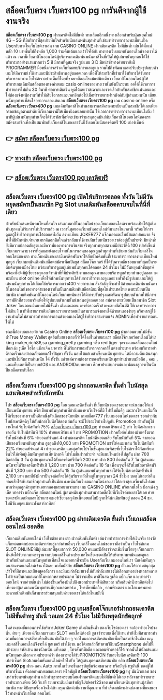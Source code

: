# สล็อตเว็บตรง เว็บตรง100 pg  การันตีจากผู้ใช้งานจริง

**สล็อตเว็บตรง เว็บตรง100 pg** ฝากเครดิตไม่มีขั้นต่ำ  ทางเลือกอีกหนึ่งทางเลือกสำหรับผู้คนยุคใหม่ 4G – 5G ที่มีบริการที่สุดประทับใจสำหรับนักเล่นพนันทุกท่านที่เข้ามาทำรายการลงทะเบียนเปิด Userกับทางในเว็บไซต์เราเล่น เกม CASINO ONLINE ฝากเติมเครดิต ไม่มีขั้นต่ำ เล่นได้ตั้งแต่ หลัก 10 บาทขึ้นไปถึงหลัก 1,000 ร่วมตื่นเต้นและเร้าใจได้กับทางทางเว็บเกมพนันออนไลน์ของเราได้แล้ว ณ เวลานี้เว็บคาสิโนออนไลน์ผู้บริการเกมเดิมพันพนันคาสิโนที่เปิดให้ผู้เล่นพนันทุกคนได้ใช้บริการมาอย่างนานมากกว่า 5 ปี มีภาพที่ดูสมจริง รูปแบบ 3 D
มิหนำซ้ำทางค่ายเรายังมี  PROGRAMMER มือหนึ่งการสร้างเว็บที่คอยบริการและดูแล  รวมไปถึงพัฒนาและปรับปรุงรูปแบบตัวเกมให้มีความน่าใช้งานและมีประสิทธิภาพอยู่ตลอดเวลา เพื่อที่ให้สมาชิกที่เข้ามาใช้บริการได้รับการบริการจากทางเว็บไซต์เราอย่างเต็มที่โดยที่ขาดเหลืออะไรแม้แต่นิดเดียว เว็บคาสิโนออนไลน์ผู้ให้บริการเกมเดิมพันสล็อตของทางค่ายเกม casio onlineของทางเรานั้นยังเป็นระบบ ออโต้ใช้เวลาการทำรายการไม่เกิน 30 วินาที ต่อการเติมเงิน พูดได้เลยว่าสะดวกและรวดเร็วสำหรับสมาชิกแน่นอนและไม่ต้องแจ้งพนักงานที่ทำให้เสียโอกาสและเวลาอีกต่อไปเมื่อทำรายการฝากตังค์กับผู้เล่นเกมพนัน
เซียนพนันทุกท่านที่สนใจอยากจะลองเล่นเกม **สล็อตเว็บตรง เว็บตรง100 pg** เกม casino online หรือ ***สล็อตเว็บตรง เว็บตรง100 pg*** เกมเดิมพันคาสิโนท่านสามารถสมัครลงทะเบียนเป็นสมาชิกได้เลยเพียงกรอกข้อมูลตามลำดับที่เว็บเกมเรามีให้เพียงนิดหน่อยเท่านั้น ใช้เวลาการทำรายการลงทะเบียนไม่ถึง 1 นาทีผู้เล่นพนันทุกท่านก็จะได้รับรหัสเพื่อที่จะเข้ามาร่วมสนุกสุดมันส์กับเว็บคาสิโนออนไลน์ของเราสมัครสมาชิกเพื่อเป็นสมาชิกกับเว็บคาสิโนของเราวันนี้รับเลยโบนัสเครดิตฟรี 100 เปอร์เซ็นต์

## 👉 [สมัคร สล็อตเว็บตรง เว็บตรง100 pg](https://archa888.com/)
## 👉 [ทางเข้า สล็อตเว็บตรง เว็บตรง100 pg](https://archa888.com/)
## 👉 [สล็อตเว็บตรง เว็บตรง100 pg เครดิตฟรี](https://archa888.com/)

## สล็อตเว็บตรง เว็บตรง100 pg เปิดให้บริการตลอด ทั้งวัน ไม่มีวันหยุดสมัครเป็นสมาชิก  Pg Slot เกมเดิมพันสล็อตครบจบในที่นี่ที่เดียว

สำหรับนักเล่นพนันคนไหนที่สนใจ เล่นเกมคาสิโนออนไลน์ของเว็บเกมออนไลน์เราพร้อมเปิดให้ผู้เดิมพันทุกคนได้รับการให้บริการแล้ว ณ เวลานี้สุดยอดเว็บพนันออนไลน์ที่มาแรงในเวลานี้ พร้อมให้การดูแลผู้ใช้บริการทุกท่านได้ตลอดทั้งวัน ลงทะเบียน JOKER777 แจ็กพอตและโบนัสแตกบ่อยมาก จึงทำให้มีนักพนันจำนวนมากติดอกติดใจแล้วกลับมาใช้งานกับเว็บพนันของเราต่ออยู่เป็นประจำ มิหนำซ้ำยังมีความปลอดภัยสูงและมีความั่นคงทางการเงินจ่ายจริงทุกบาททุกสตางค์มีประวัติดี 100 เปอร์เซ็นต์ เว็บเกมเราควบวงจรที่สุดและยังตอบโจทย์ในการเล่นของคุณลูกค้าทุกท่านที่เข้ามาเล่นกับเว็บคาสิโนออนไลน์ของเรา
ทางเว็บพนันของเรามีเครดิตฟรีแจกให้กับนักเดิมพันที่เข้ามาทำรายการลงทะเบียนใหม่ทุกยูส เว็บเกมพนันเดิมพันสล็อตสมัครเพื่อเปิดยูส สล็อตโจ๊กเกอร์ ที่ได้รับความชื่นชอบมากที่สุดเป็นระดับต้นๆของเมืองไทย พร้อมบริการดูแลผู้เล่นพนันทุกคนได้ตลอด 24 ชั่วโมง ไม่มีวันหยุดนักขัตฤกษ์พร้อมทั้งยังมีผู้เชี่ยวชาญและเจ้าหน้าที่ที่มีประสิทธิภาพและคุณภาพคอยบริการลูกค้าทุกท่านอยู่ตลอด ลงทะเบียน slot online เพื่อให้นักพนันทุกท่านได้รับการบริการและดูแลอย่างทั่วถึงมีรูปแบบเกมให้ผู้เล่นพนันทุกท่านได้เลือกใช้บริการมากกว่า400 รายการเกม
สิ่งสำคัญที่จะทำให้ค่ายเกมเดิมพันพนันคาสิโนออนไลน์ของทางค่ายของเรานั้นเป็นเกมเดิมพันสล็อตนิยมที่สุดในประเทศไทย ลงทะเบียนเป็นสมาชิก  เกมเดิมพันคาสิโนออนไลน์เว็บเกมพนันเราได้มีการปรับปรุงและพัฒนารูปแบบตัวเกมให้มีภาพกราฟฟิกที่สวยสมจริงเพื่อให้รูปแบบตัวเกมนั้นน่าเล่นอยู่ตลอดเวลา สมัครลงทะเบียนเป็นสมาชิก Slot Joker โอนถอนเงินแบบไม่มีขั้นต่ำ เติมและถอน เครดิตรวดเร็วด้วยระบบอัตโนมัติ ใช้เวลาทำรายการไม่เกิน 1 นาทีทั้งรายการเติมเงินและรายการถอนเงินสามารถแจ้งถอนได้ด้วยตนเองง่ายๆ หรือหากผู้ใช้งานท่านใดไม่สามารถทำรายการถอนด้วยตนเองได้ผู้ใช้บริการสามารถแจ้ง ADMINเพื่อทำรายการถอนให้ได้

ขณะนี้ต้องบอกเลยว่าเกม  Casino Online **สล็อตเว็บตรง เว็บตรง100 pg** ฝากถอนแบบไม่มีขั้นต่ำTrue Money Wallet สุดฮิตที่มาแรงเลยก็ว่าได้โดยในค่ายเกมเรา สล็อตโจ๊กเกอร์ออนไลน์ได้นำ  king maker,rich88,sa gaming,pretty gaming หรือ red tiger จุดรวมเกมสล็อตออนไลน์ ป๊อกเด้ง รูเล็ต ไฮโล แบ็กแจ๊ค บาคาร่า ที่ได้รับการยอมรับจากจากคาสิโนต่างประเทศ พร้อมบริการอย่าดีรวดเร็วและปลอดภัยคอยแก้ไขปัญหา ทั้งวัน มอบให้แก่เหล่าเซียนพนันทุกท่าน ได้มีความตื่นเต้นสนุกและมันไปกับการเล่นพนัน ได้ ทั้งวัน แล้วแต่ความต้องการของเซียนพนันทุกท่านผ่านบนมือถือ , คอม , และแท็บเลตที่เป็นระบบIOS และ ANDROIDแบบพกพา ศึกษาประสบการณ์และพัฒนาสู่การเป็นนักปั่นสล็อตระดับโลก

## สล็อตเว็บตรง เว็บตรง100 pg ฝากถอนเครดิต ขั้นต่ำ โบนัสสุดแสนพิเศษสำหรับนักพนัน

โปร **สล็อตเว็บตรง เว็บตรง100 pg** โอนถอนเครดิตขั้นต่ำ ที่เว็บพนันของเราอยากจะนำเสนอให้แก่  เซียนพนันทุกท่าน หรือเซียนพนันทุกท่านที่กำลังมองหาเว็บไซต์ที่มี โปรโมชั่นดีๆ และการให้แบบไม่กั๊ก ให้เว็บของทางเราเป็นอีกหนึ่งตัวเลือกของนักพนัน เกมสล็อต777 เว็บเกมออนไลน์ของเรา ขอกล่าวกับโบนัสเครดิตดีๆ ให้กับนักล่าโบนัสได้ลองเล่นกัน จะมีโปรอะไรบ้างไปดูกัน
 Promotion สำหรับผู้ใช้งานใหม่ รับโบนัสทันที 75% [สล็อตเว็บตรง เว็บตรง100 pg](https://archa888.com/) ทำยอดเทิร์นแค่ 2 เท่า
โบนัสฝากแรกของวัน รับโบนัสทันที 10% ทำยอดเทิร์นแค่ 1 เท่า
 PROMOTION ฝากครั้งต่อไปของฝากครั้งแรก รับโบนัสทันที 6% ทำยอดเทิร์นแค่ 4 เท่าของเครดิต
โบนัสคืนยอดเสีย รับโบนัสทันที 5% จากยอดเสียของเซียนพนันทุกท่าน สูงสุดถึง10,000 บาท
 PROMOTION แชร์ให้คนมาเล่น รับโบนัสทันที 22% ทำยอดเทิร์นแค่ 4 เท่าของเครดิต
และสุดท้ายโปรโมชั่นสุดแสนพิศษที่เว็บไซต์เราได้จัดเตรียมขึ้นไว้ให้เพื่อผู้เดิมพันทุกท่านที่หน้าตาดี โปรโมชั่นฝากประจำ จะมีแบบไหนบ้างไปดูกัน
ฝาก 700 ติดต่อกัน 3 วัน ผู้เล่นทุกคนจะได้รับเครดิตฟรีทันที 200 บาท
ฝาก 800 ติดต่อกัน 7 วัน ผู้เล่นเกมพนันจะได้รับเครดิตฟรีทันที 1,200 บาท
ฝาก 700 ติดต่อกัน 10 วัน เพื่อนๆจะได้รับโบนัสเครดิตฟรีทันที 1,300 บาท
ฝาก 500 ติดต่อกัน 15 วัน ผู้เล่นเกมพนันทุกท่านจะได้รับโบนัสเครดิตฟรีทันที 2,100 บาท
และก็ยังมีการปั่นวงล้อที่จะได้ลุ้นรับรางวัลใหญ่ในทุกๆเวลา 24 ชั่วโมง บอกได้เลยว่าคืนยอดเสียให้กับสมาชิกทุกท่านที่เป็นนักแทงพนันกับเว็บเกมออนไลน์ของเราได้อย่างสุดเหวี่ยงกันไปเลย หากว่าคุณลูกค้าทุกท่านอยากลองและอยากจะแทง เกม CASINO ONLINE หรือเกมไฮโล ป๊อกเด้ง รูเล็ต บาคาร่า แบ็กแจ๊ค สล็อตออนไลน์ ผู้เล่นพนันทุกท่านสามารถคลิ๊กไปที่เว็บไซต์ของเราได้เลย ค่ายของเรามีแอดมินและโปรแกรมเมอร์เชี่ยวชาญด้านนี้คอยแก้ไขปัญหาให้นักเดิมพันอยู่ ตลอด 24 ชม. ไม่มีวันหยุดแม้กระทั่งเสาร์อาทิตย์

## สล็อตเว็บตรง เว็บตรง100 pg ฝากเติมเครดิต ขั้นต่ำ  เว็บเกมสล็อตออนไลน์ ยอดฮิต

เว็บเกมเดิมพันออนไลน์ เว็บไซต์ของทางเรา ฝากเดิมพันขั้นต่ำ เล่นง่ายทำรายการง่ายได้เงินจริง รางวัลแจ็กพอตแตกบ่อยและอัตราจ่ายสูงกว่าค่ายอื่นๆ เว็บคาสิโนออนไลน์ของเราถือว่าเป็น เว็บไซต์เกม SLOT ONLINEที่มีผู้เล่นมากที่สุดมากกว่า 50,000 คนและมีอัตราว่าจะเพิ่มขึ้นเรื่อยๆ เว็บเกมเรานั้นยังได้รับจากมาตราฐานจากบ่อนคาสิโนต่างประเทศในเรื่องของเปิดให้บริการเกมพนันและดูแล สำหรับนักเล่นเกมพนันทุกท่านที่สนใจและอยากที่จะเปิด Userกับเว็บเกมออนไลน์เรา นักเดิมพันทุกคนสามารถแอดไลน์เข้ามาได้เลย
	มาสัมผัสกับ **สล็อตเว็บตรง เว็บตรง100 pg** ตัวเกมให้ความสนุกสุดเร้าใจที่มีภาพและเสียงสุดอลังการ และมีเกมกำลังมาแรงให้กับกำลังมาแรงได้เลือกแทงอย่างหลากหลาย  ไม่ว่าจะเป็นเกมเกมคาสิโนหลากหลายประเภท ไม่ว่าจะเป็น คาสิโนสด รูเล็ต แบ็กแจ๊ค และบาคาร่าออนไลน์ จากค่ายชั้นนำ ไม่ต้องขึ้นเครื่องบินไปถึงนอกประเทศให้เสียเวลา หรือเสียค่านั่งรถอีกต่อไป เพียงแค่ผู้เล่นเกมพนันทุกท่านมีทุกแพลตฟอร์ม , โทรศัพท์มือถือ , คอมพิวเตอร์ และไอแพดพกพาสะดวกนักเดิมพันก็สามารถร่วมสนุกกับค่ายของเราได้แล้วในสมัยนี้

## สล็อตเว็บตรง เว็บตรง100 pg เกมสล็อตโจ๊กเกอร์ฝากถอนเครดิตไม่มีขั้นต่ำทรู มันนี่ วอเลท 24 ชั่วโมง ไม่มีวันหยุดนักขัตฤกษ์

ในส่วนของขั้นตอนการใช้บริการJoker Game เติมเงินขั้นต่ำ ของเว็บไซต์ของเรา จะต้องทำอะไรบ้างนั้น ง่าย ๆ เพียงแค่เว็บเกมเราเกม SLOT ออนไลน์ต้องมี ยูส เข้าระบบเพื่อใช้งาน ถ้ายังไม่มีสามารถทำตามขั้นตอนการสมัครเพื่อเป็นสมาชิกได้ง่าย ๆ จากโหมดการสมัครสมาชิกเพื่อเป็นสมาชิกในช่อง เมนู เกมคาสิโนออนไลน์จึงจะได้ ยูสเซอร์ เข้าใช้งาน พอได้มาแล้วก็ทำตามวิธีบนSmartphone ต่อไปนี้
เข้าระบบ รหัสผ่าน  ของนักพนัน แท็บเลต , โทรศัพท์มือถือ และคอมพิวเตอร์ก็ได้
จากนั้นให้นักเล่นเกมพนันทุกคนเลือกความประสงค์ว่า ต้องการจะได้รับPROMOTION รับเลยโบนัสเครดิตฟรี 100 เปอร์เซ็นต์ Slotเกมเดิมพันออนไลน์หรือไม่รับ
ให้ผู้เล่นทุกคนสมัครสมาชิก คลิก **สล็อตเว็บตรง เว็บตรง100 pg** ฝาก-ถอน Auto ภาพในเว็บจะขึ้นเลขบัญชีพร้อมธนาคาร หรือบัญชี ทรูมันนี่ ของผู้ให้บริการขึ้นมา
คัดลอกหมายเลขธนาคาร หรือบัญชี **สล็อตเว็บตรง เว็บตรง100 pg** ทรู มันนี่วอเลท ของเหล่าเซียนพนันทุกท่าน แล้วทำธุรกรรมระบบโอนฝากเครดิตแบบไม่มีขั้นต่ำได้เลย
หลังจากทำรายการ รอประมาณเพียง 56 วินาที ระบบจะเติมเงินเข้าบัญชีJoker123ของเหล่าเซียนพนันทุกท่านผู้สมัครสมาชิก
หากมีปัญหาเรื่องเงินไม่เข้า กรุณาติดต่อทีมงานที่คุณภาพ ที่ทำเรื่องสมัครผ่านช่องทางที่แนบเอาไว้ทางหน้าเว็บสล็อต ออนไลน์


